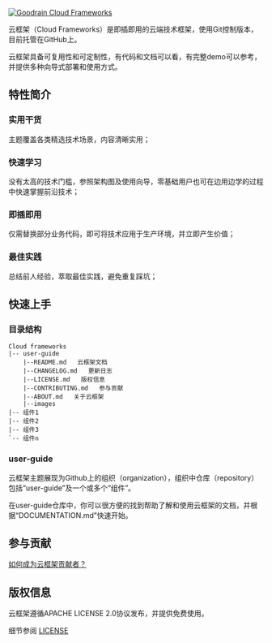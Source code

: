 [![Goodrain Cloud Frameworks](http://7xihe6.com1.z0.glb.clouddn.com/CLOUDFRAMEWORKS9x3.jpg)](http://app.goodrain.com)

云框架（Cloud Frameworks）是即插即用的云端技术框架，使用Git控制版本，目前托管在GitHub上。

云框架具备可复用性和可定制性，有代码和文档可以看，有完整demo可以参考，并提供多种向导式部署和使用方式。

## 特性简介

### 实用干货

主题覆盖各类精选技术场景，内容清晰实用；

### 快速学习

没有太高的技术门槛，参照架构图及使用向导，零基础用户也可在边用边学的过程中快速掌握前沿技术；

### 即插即用

仅需替换部分业务代码，即可将技术应用于生产环境，并立即产生价值；

### 最佳实践

总结前人经验，萃取最佳实践，避免重复踩坑；

## 快速上手

### 目录结构

```
Cloud frameworks
|-- user-guide
    |--README.md   云框架文档
    |--CHANGELOG.md   更新日志
    |--LICENSE.md   版权信息
    |--CONTRIBUTING.md   参与贡献
    |--ABOUT.md   关于云框架
    |--images
|-- 组件1
|-- 组件2
|-- 组件3
`-- 组件n      
```

### user-guide

云框架主题展现为Github上的组织（organization），组织中仓库（repository）包括“user-guide”及一个或多个“组件”。

在user-guide仓库中，你可以很方便的找到帮助了解和使用云框架的文档，并根据“DOCUMENTATION.md”快速开始。

## 参与贡献

[如何成为云框架贡献者？](CONTRIBUTING.md)

## 版权信息

云框架遵循APACHE LICENSE 2.0协议发布，并提供免费使用。

细节参阅 [LICENSE](LICENSE.md)

